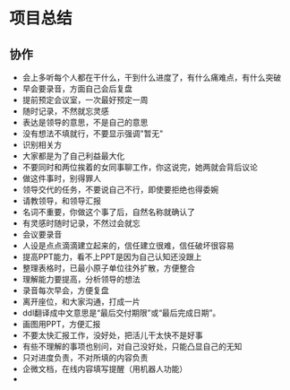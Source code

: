 # 项目总结


## 协作

* 会上多听每个人都在干什么，干到什么进度了，有什么痛难点，有什么突破
* 早会要录音，方面自己会后复盘
* 提前预定会议室，一次最好预定一周
* 随时记录，不然就忘灵感
* 表达是领导的意思，不是自己的意思
* 没有想法不填就行，不要显示强调"暂无"
* 识别相关方
* 大家都是为了自己利益最大化
* 不要同时和两位挨着的女同事聊工作，你这说完，她两就会背后议论
* 做这件事时，别得罪人
* 领导交代的任务，不要说自己不行，即使要拒绝也得委婉
* 请教领导，和领导汇报
* 名词不重要，你做这个事了后，自然名称就确认了
* 有灵感时随时记录，不然过会就忘
* 会议要录音
* 人设是点点滴滴建立起来的，信任建立很难，信任破坏很容易
* 提高PPT能力，看不上PPT是因为自己认知还没跟上
* 整理表格时，已最小原子单位往外扩散，方便整合
* 理解能力要提高，分析领导的想法
* 录音每次早会，方便复盘
* 离开座位，和大家沟通，打成一片
* ddl翻译成中文意思是“最后交付期限”或“最后完成日期”。
* 画图用PPT，方便汇报
* 不要太快汇报工作，没好处，把活儿干太快不是好事
* 有些不理解的事项也别问，对自己没好处，只能凸显自己的无知
* 只对进度负责，不对所填的内容负责
* 企微文档，在线内容填写提醒（用机器人功能）
* 
